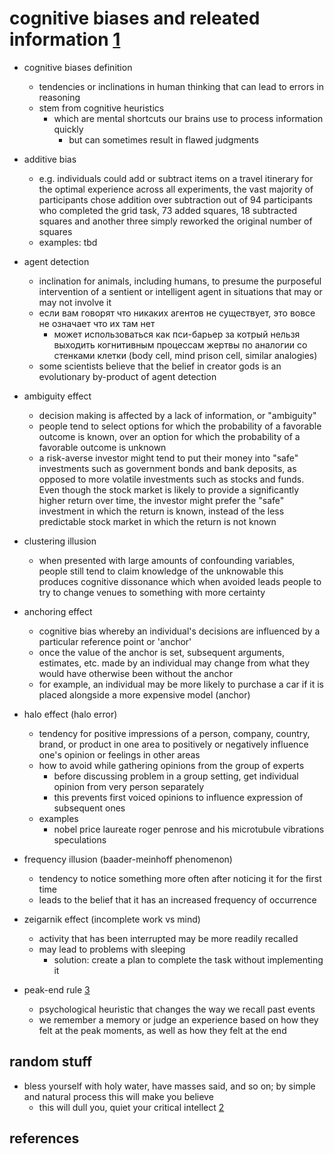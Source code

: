 # cognitive biases and releated information [1]

- cognitive biases definition
  - tendencies or inclinations in human thinking that can lead to errors in reasoning
  - stem from cognitive heuristics
    - which are mental shortcuts our brains use to process information quickly 
      - but can sometimes result in flawed judgments

- additive bias
  - e.g. individuals could add or subtract items on a travel itinerary for the optimal experience
    across all experiments, the vast majority of participants chose addition over subtraction
    out of 94 participants who completed the grid task, 73 added squares, 18 subtracted 
    squares and another three simply reworked the original number of squares
  - examples: tbd

- agent detection
  - inclination for animals, including humans, to presume the purposeful intervention of a 
    sentient or intelligent agent in situations that may or may not involve it
  - если вам говорят что никаких агентов не существует, это вовсе не означает что их там нет
    - может использоваться как пси-барьер за котрый нельзя выходить когнитивным процессам жертвы
      по аналогии со стенками клетки (body cell, mind prison cell, similar analogies)
  - some scientists believe that the belief in creator gods is an evolutionary by-product of agent detection

- ambiguity effect
  - decision making is affected by a lack of information, or "ambiguity"
  - people tend to select options for which the probability of a favorable outcome is known, 
    over an option for which the probability of a favorable outcome is unknown
  - a risk-averse investor might tend to put their money into "safe" investments such as government bonds and bank deposits, as opposed to more volatile investments such as stocks and funds. Even though the stock market is likely to provide a significantly higher return over time, the investor might prefer the "safe" investment in which the return is known, instead of the less predictable stock market in which the return is not known

- clustering illusion
  - when presented with large amounts of confounding variables, people still tend to claim knowledge 
    of the unknowable this produces cognitive dissonance which when avoided leads people to try to change 
    venues to something with more certainty

- anchoring effect
  - cognitive bias whereby an individual's decisions are influenced by a particular reference point or 'anchor'
  - once the value of the anchor is set, subsequent arguments, estimates, etc. made by an individual may change 
    from what they would have otherwise been without the anchor
  - for example, an individual may be more likely to purchase a car if it is placed alongside 
    a more expensive model (anchor)

- halo effect (halo error)
  - tendency for positive impressions of a person, company, country, brand, or product in one area to positively or negatively influence one's opinion or feelings in other areas
  - how to avoid while gathering opinions from the group of experts 
    - before discussing problem in a group setting, get individual opinion from very person separately 
    - this prevents first voiced opinions to influence expression of subsequent ones
  - examples
    - nobel price laureate roger penrose and his microtubule vibrations speculations

- frequency illusion (baader-meinhoff phenomenon)
  - tendency to notice something more often after noticing it for the first time
  - leads to the belief that it has an increased frequency of occurrence

- zeigarnik effect (incomplete work vs mind)
  - activity that has been interrupted may be more readily recalled
  - may lead to problems with sleeping
    - solution: create a plan to complete the task without implementing it

- peak-end rule [3]
  - psychological heuristic that changes the way we recall past events
  - we remember a memory or judge an experience based on how they felt at the peak moments, as well as how they felt at the end


## random stuff

- bless yourself with holy water, have masses said, and so on; by simple and natural process this will make you believe
  - this will dull you, quiet your critical intellect [2]


## references

[1]: https://en.wikipedia.org/wiki/List_of_cognitive_biases
[2]: https://www.youtube.com/watch?v=fZpJ7yUPwdU
[3]: https://thedecisionlab.com/biases